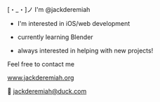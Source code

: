 

<!---
jackderemiah/jackderemiah is a ✨ special ✨ repository because its `README.md` (this file) appears on your GitHub profile.
You can click the Preview link to take a look at your changes.
--->

[・_・]ノ  I'm @jackderemiah 

  -  I'm interested in iOS/web development 

  -  currently learning Blender

  - always interested in helping with new projects! 
  
  Feel free to contact me

  
www.jackderemiah.org    

📧 jackderemiah@duck.com



